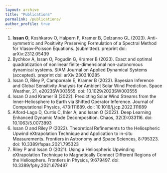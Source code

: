 ```yaml
---
layout: archive
title: "Publications"
permalink: /publications/
author_profile: true
---
```


1. **Issan O**, Koshkarov O, Halpern F, Kramer B, Delzanno GL (2023). Anti-symmetric and Positivity Preserving Formulation of a Spectral Method for Vlasov-Poisson Equations. (submitted). preprint doi: arXiv:2312.05439
2. Bychkov A, Issan O, Pogudin G, Kramer B (2023). Exact and optimal quadratization of nonlinear finite-dimensional non-autonomous dynamical systems. SIAM Journal on Applied Dynamical Systems (accepted). preprint doi: arXiv:2303.10285
3. Issan O, Riley P, Camporeale E, Kramer B (2023). Bayesian Inference and Global Sensitivity Analysis for Ambient Solar Wind Prediction. Space Weather, 21, e2023SW003555. doi: 10.1029/2023SW003555
4. Issan O and Kramer B (2022). Predicting Solar Wind Streams from the Inner-Heliosphere to Earth via Shifted Operator Inference. Journal of Computational Physics, 473:111689. doi: 10.1016/j.jcp.2022.111689
5. Alford-Lago D, Curtis C, Ihler A, and Issan O (2022). Deep Learning Enhanced Dynamic Mode Decomposition. Chaos, 32(3):033116. doi: 10.1063/5.0073893
6. Issan O and Riley P (2022). Theoretical Refinements to the Heliospheric Upwind eXtrapolation Technique and Application to in-situ Measurements. Frontiers in Astronomy and Space Sciences, 8:795323. doi: 10.3389/fspas.2021.795323
7. Riley P and Issan O (2021). Using a Heliospheric Upwinding eXtrapolation Technique to Magnetically Connect Different Regions of the Heliosphere. Frontiers in Physics, 9:679497. doi: 10.3389/fphy.2021.679497
